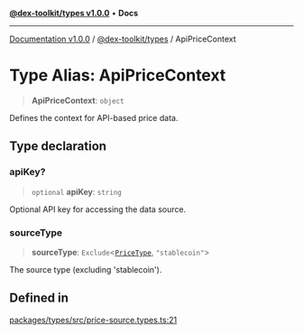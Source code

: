 [**@dex-toolkit/types v1.0.0**](../README.md) • **Docs**

***

[Documentation v1.0.0](../../../packages.md) / [@dex-toolkit/types](../README.md) / ApiPriceContext

# Type Alias: ApiPriceContext

> **ApiPriceContext**: `object`

Defines the context for API-based price data.

## Type declaration

### apiKey?

> `optional` **apiKey**: `string`

Optional API key for accessing the data source.

### sourceType

> **sourceType**: `Exclude`\<[`PriceType`](PriceType.md), `"stablecoin"`\>

The source type (excluding 'stablecoin').

## Defined in

[packages/types/src/price-source.types.ts:21](https://github.com/niZmosis/dex-toolkit/blob/3d8b41b44787b30fbea5de3ab4737662ffb61bc8/packages/types/src/price-source.types.ts#L21)
